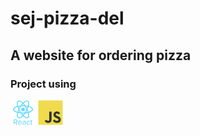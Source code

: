 # sej-pizza-del
## A website for ordering pizza
### Project using
<img src="https://raw.githubusercontent.com/devicons/devicon/master/icons/react/react-original-wordmark.svg" alt="React" width="40" height="40"> <img src="https://raw.githubusercontent.com/devicons/devicon/master/icons/javascript/javascript-original.svg" alt="JavaScript" width="40" height="40">

